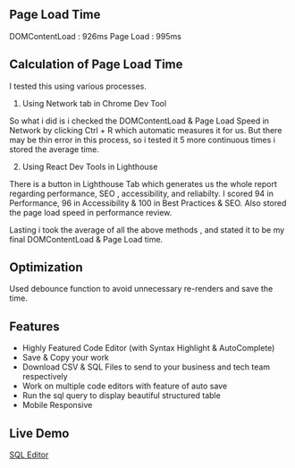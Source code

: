 ## Page Load Time

DOMContentLoad : 926ms
Page Load : 995ms

## Calculation of Page Load Time

I tested this using various processes.

1) Using Network tab in Chrome Dev Tool

So what i did is i checked the DOMContentLoad & Page Load Speed in Network by clicking Ctrl + R which automatic measures it for us. But there may be thin error in this process, so i tested it 5 more continuous times i stored the average time.

2) Using React Dev Tools in Lighthouse

There is a button in Lighthouse Tab which generates us the whole report regarding performance, SEO , accessibility, and reliabilty. I scored 94 in Performance, 96 in Accessibility & 100 in Best Practices & SEO. Also stored the page load speed in performance review.

Lasting i took the average of all the above methods , and stated it to be my final DOMContentLoad & Page Load time.

## Optimization

Used debounce function to avoid unnecessary re-renders and save the time.

## Features

* Highly Featured Code Editor (with Syntax Highlight & AutoComplete)
* Save & Copy your work
* Download CSV & SQL Files to send to your business and tech team respectively
* Work on multiple code editors with feature of auto save
* Run the sql query to display beautiful structured table
* Mobile Responsive

## Live Demo
[SQL Editor](https://relaxed-meninsky-8d83f3.netlify.app/)



